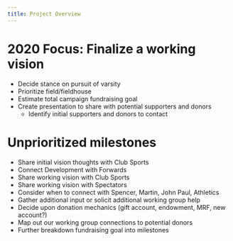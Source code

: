 ```yaml
---
title: Project Overview
---
```


# 2020 Focus: Finalize a working vision
- Decide stance on pursuit of varsity
- Prioritize field/fieldhouse
- Estimate total campaign fundraising goal
- Create presentation to share with potential supporters and donors
    - Identify initial supporters and donors to contact

# Unprioritized milestones
- Share initial vision thoughts with Club Sports
- Connect Development with Forwards
- Share working vision with Club Sports
- Share working vision with Spectators
- Consider when to connect with Spencer, Martin, John Paul, Athletics
- Gather additional input or solicit additional working group help
- Decide upon donation mechanics (gift account, endowment, MRF, new account?)
- Map out our working group connections to potential donors
- Further breakdown fundraising goal into milestones
